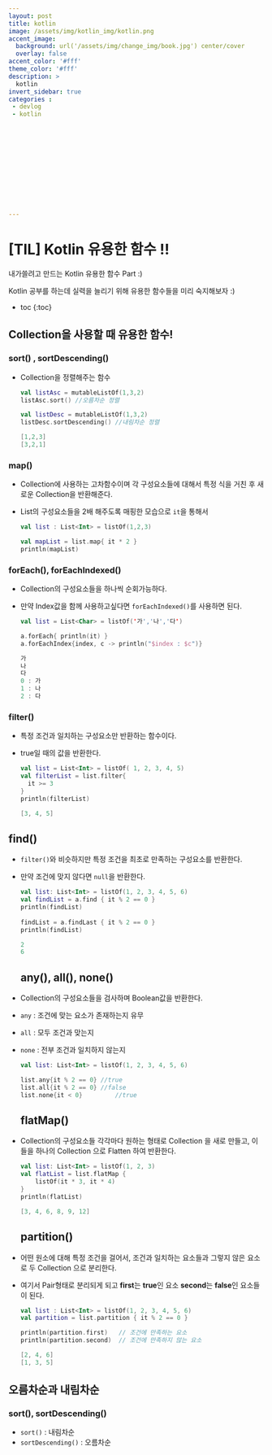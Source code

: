 ```yaml
---
layout: post
title: kotlin
image: /assets/img/kotlin_img/kotlin.png
accent_image: 
  background: url('/assets/img/change_img/book.jpg') center/cover
  overlay: false
accent_color: '#fff'
theme_color: '#fff'
description: >
  kotlin
invert_sidebar: true
categories :
 - devlog	
 - kotlin













---
```


# [TIL]  Kotlin 유용한 함수 !!

내가쓸려고 만드는 Kotlin 유용한 함수 Part :)

Kotlin 공부를 하는데 실력을 늘리기 위해 유용한 함수들을 미리 숙지해보자 :)



* toc
{:toc}
### 

## **Collection을 사용할 때 유용한 함수!**

### sort() , sortDescending()

- Collection을 정렬해주는 함수 

  ```kotlin
  val listAsc = mutableListOf(1,3,2)
  listAsc.sort() //오름차순 정렬
  
  val listDesc = mutableListOf(1,3,2)
  listDesc.sortDescending() //내림차순 정렬
  ```

  ```kotlin
  [1,2,3]
  [3,2,1]
  ```

### map()

- Collection에 사용하는 고차함수이며 각 구성요소들에 대해서 특정 식을 거친 후 새로운 Collection을 반환해준다.

- List의 구성요소들을 2배 해주도록 매핑한 모습으로 `it`을 통해서

  ```kotlin
  val list : List<Int> = listOf(1,2,3)
  
  val mapList = list.map{ it * 2 }
  println(mapList)
  ```

### forEach(), forEachIndexed()

- Collection의 구성요소들을 하나씩 순회가능하다.

- 만약 Index값을 함께 사용하고싶다면 `forEachIndexed()`를 사용하면 된다.

  ```kotlin
  val list = List<Char> = listOf('가','나','다')
  
  a.forEach{ println(it) }
  a.forEachIndex{index, c -> println("$index : $c")}
  ```

  ```kotlin
  가
  나
  다
  0 : 가
  1 : 나
  2 : 다
  ```

### filter()

- 특정 조건과 일치하는 구성요소만 반환하는 함수이다.

- true일 때의 값을 반환한다.

  ```kotlin
  val list = List<Int> = listOf( 1, 2, 3, 4, 5)
  val filterList = list.filter{
    it >= 3
  }
  println(filterList)
  ```

  ```kotlin
  [3, 4, 5]
  ```

  

## find()

- `filter()`와 비슷하지만 특정 조건을 최초로 만족하는 구성요소를 반환한다.

- 만약 조건에 맞지 않다면 `null`을 반환한다.

  ```kotlin
  val list: List<Int> = listOf(1, 2, 3, 4, 5, 6)
  val findList = a.find { it % 2 == 0 }
  println(findList)
    
  findList = a.findLast { it % 2 == 0 }
  println(findList)
  ```

  ```kotlin
  2
  6
  ```

  ## any(), all(), none()

- Collection의 구성요소들을 검사하며 Boolean값을 반환한다.

- `any` : 조건에 맞는 요소가 존재하는지 유무

- `all` : 모두 조건과 맞는지

- `none` : 전부 조건과 일치하지 않는지

  ```kotlin
  val list: List<Int> = listOf(1, 2, 3, 4, 5, 6)
  
  list.any{it % 2 == 0} //true
  list.all{it % 2 == 0} //false
  list.none{it < 0} 		//true
  ```



  ## flatMap()

- Collection의 구성요소들 각각마다 원하는 형태로 Collection 을 새로 만들고, 이들을 하나의 Collection 으로 Flatten 하여 반환한다.

  ```kotlin
  val list: List<Int> = listOf(1, 2, 3)
  val flatList = list.flatMap {
      listOf(it * 3, it * 4)
  }
  println(flatList)
  ```

  ```kotlin
  [3, 4, 6, 8, 9, 12]
  ```

  ## partition()

- 어떤 원소에 대해 특정 조건을 걸어서, 조건과 일치하는 요소들과 그렇지 않은 요소로 두 Collection 으로 분리한다.

- 여기서 Pair형태로 분리되게 되고 **first**는 **true**인 요소 **second**는 **false**인 요소들이 된다.

  ```kotlin
  val list : List<Int> = listOf(1, 2, 3, 4, 5, 6)
  val partition = list.partition { it % 2 == 0 }
  
  println(partition.first)   // 조건에 만족하는 요소
  println(partition.second)  // 조건에 만족하지 않는 요소
  ```

  ```kotlin
  [2, 4, 6]
  [1, 3, 5]
  ```



## 오름차순과 내림차순

### sort(), sortDescending()

- `sort()` : 내림차순
- `sortDescending()` : 오름차순

